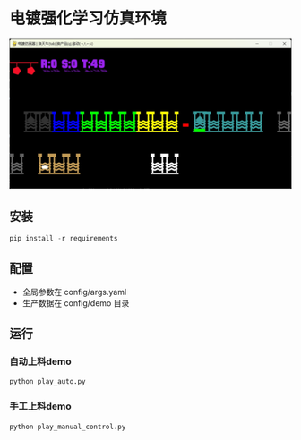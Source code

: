 # 电镀强化学习仿真环境
![自动上料演示](./images/demo-auto.jpg)

## 安装

``` python
pip install -r requirements
```
## 配置

- 全局参数在 config/args.yaml
- 生产数据在 config/demo 目录

## 运行
### 自动上料demo

``` python
python play_auto.py
```
### 手工上料demo

``` python
python play_manual_control.py
```




